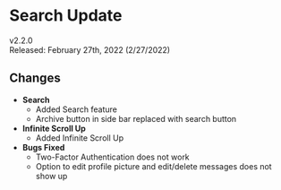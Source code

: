 # Search Update

v2.2.0  
Released: February 27th, 2022 (2/27/2022)

## Changes

- **Search**
  - Added Search feature
  - Archive button in side bar replaced with search button
- **Infinite Scroll Up**
  - Added Infinite Scroll Up
- **Bugs Fixed**
  - Two-Factor Authentication does not work
  - Option to edit profile picture and edit/delete messages does not show up
